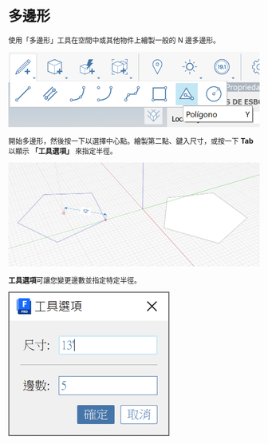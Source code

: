 # 多邊形

使用「多邊形」工具在空間中或其他物件上繪製一般的 N 邊多邊形。

![](<../.gitbook/assets/image (9) (1).png>)

開始多邊形，然後按一下以選擇中心點。繪製第二點、鍵入尺寸，或按一下 **Tab** 以顯示 **「工具選項」** 來指定半徑。

![](<../.gitbook/assets/image (7) (1).png>)

**工具選項**可讓您變更邊數並指定特定半徑。

![](<../.gitbook/assets/image (13) (1).png>)
